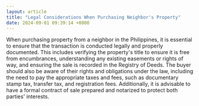```yaml
---
layout: article
title: "Legal Considerations When Purchasing Neighbor's Property"
date: 2024-09-01 09:39:14 +0800
---
```


<p>When purchasing property from a neighbor in the Philippines, it is essential to ensure that the transaction is conducted legally and properly documented. This includes verifying the property's title to ensure it is free from encumbrances, understanding any existing easements or rights of way, and ensuring the sale is recorded in the Registry of Deeds. The buyer should also be aware of their rights and obligations under the law, including the need to pay the appropriate taxes and fees, such as documentary stamp tax, transfer tax, and registration fees. Additionally, it is advisable to have a formal contract of sale prepared and notarized to protect both parties' interests.</p>